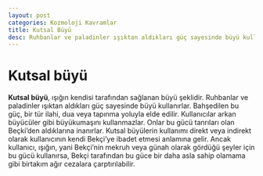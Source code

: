 ```yaml
---
layout: post
categories: Kozmoloji Kavramlar
title: Kutsal Büyü
desc: Ruhbanlar ve paladinler ışıktan aldıkları güç sayesinde büyü kullanırlar. Bahşedilen bu güç, bir tür ilahi, dua veya tapınma yoluyla elde edilir. Kullanıcılar arkan büyücüler gibi büyükumaşını kullanmazlar.
---
```


# Kutsal büyü
**Kutsal büyü**, ışığın kendisi tarafından sağlanan büyü şeklidir. Ruhbanlar ve paladinler ışıktan aldıkları güç sayesinde büyü kullanırlar. Bahşedilen bu güç, bir tür ilahi, dua veya tapınma yoluyla elde edilir. Kullanıcılar arkan büyücüler gibi büyükumaşını kullanmazlar. Onlar bu gücü tanrıları olan Beçki’den aldıklarına inanırlar. Kutsal büyülerin kullanımı direkt veya indirekt olarak kullanıcının kendi Bekçi’ye ibadet etmesi anlamına gelir. Ancak kullanıcı, ışığın, yani Bekçi’nin mekruh veya günah olarak gördüğü şeyler için bu gücü kullanırsa, Bekçi tarafından bu güce bir daha asla sahip olamama gibi birtakım ağır cezalara çarptırılabilir.
